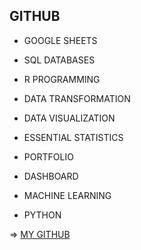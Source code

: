 ## GITHUB

- GOOGLE SHEETS

- SQL DATABASES

- R PROGRAMMING

- DATA TRANSFORMATION

- DATA VISUALIZATION

- ESSENTIAL STATISTICS

- PORTFOLIO

- DASHBOARD

- MACHINE LEARNING

- PYTHON

=> [MY GITHUB](https://github.com/Rock-Atikhom/Data_Science_Bootcamp_09.git)
